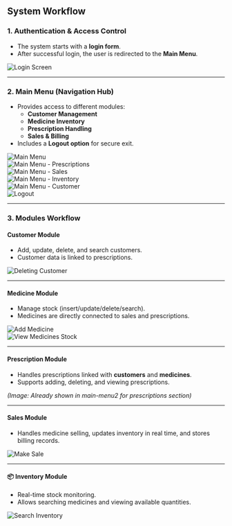 ##  System Workflow  

### 1. Authentication & Access Control  
- The system starts with a **login form**.  
- After successful login, the user is redirected to the **Main Menu**.  

![Login Screen](img/login.jpg)

---

### 2. Main Menu (Navigation Hub)  
- Provides access to different modules:  
  - **Customer Management**  
  - **Medicine Inventory**  
  - **Prescription Handling**  
  - **Sales & Billing**  
- Includes a **Logout option** for secure exit.  

![Main Menu](img/main-menu.jpg)  
![Main Menu - Prescriptions](img/main-menu2.jpg)  
![Main Menu - Sales](img/main-menu3.jpg)  
![Main Menu - Inventory](img/main-menu4.jpg)  
![Main Menu - Customer](img/main-menu5.jpg)  
![Logout](img/main-menu-logout.jpg)  

---

### 3. Modules Workflow  

####  Customer Module  
- Add, update, delete, and search customers.  
- Customer data is linked to prescriptions.  

![Deleting Customer](img/deleting-cust-record.jpg)

---

####  Medicine Module  
- Manage stock (insert/update/delete/search).  
- Medicines are directly connected to sales and prescriptions.  

![Add Medicine](img/adding-medicines-record.jpg)  
![View Medicines Stock](img/viewing-medicines-stock.jpg)

---

####  Prescription Module  
- Handles prescriptions linked with **customers** and **medicines**.  
- Supports adding, deleting, and viewing prescriptions.  

*(Image: Already shown in main-menu2 for prescriptions section)*

---

####  Sales Module  
- Handles medicine selling, updates inventory in real time, and stores billing records.  

![Make Sale](img/sale-making.jpg)

---

#### 📦 Inventory Module  
- Real-time stock monitoring.  
- Allows searching medicines and viewing available quantities.  

![Search Inventory](img/viewing-searching-inventory.jpg)
